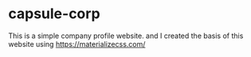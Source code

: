 # capsule-corp
This is a simple company profile website.
and I created the basis of this website using https://materializecss.com/
